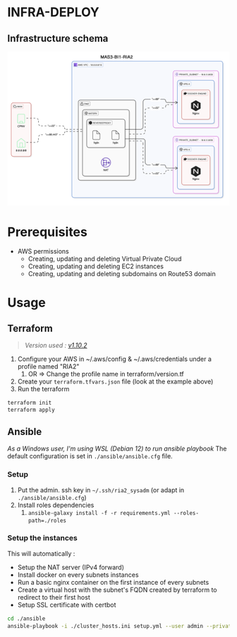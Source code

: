 # INFRA-DEPLOY

## Infrastructure schema
![infra_v0.1](assets/infra.svg)
# Prerequisites
- AWS permissions
	- Creating, updating and deleting Virtual Private Cloud
	- Creating, updating and deleting EC2 instances
	- Creating, updating and deleting subdomains on Route53 domain
# Usage
## Terraform
>*Version used : [v1.10.2](https://releases.hashicorp.com/terraform/1.10.2/)*

1. Configure your AWS in ~/.aws/config & ~/.aws/credentials under a profile named "RIA2"
	1. OR => Change the profile name in terraform/version.tf
2. Create your `terraform.tfvars.json` file (look at the example above)
3. Run the terraform
```
terraform init
terraform apply
```
## Ansible
*As a Windows user, I'm using WSL (Debian 12) to run ansible playbook*
The default configuration is set in `./ansible/ansible.cfg` file.
### Setup
1. Put the admin. ssh key in `~/.ssh/ria2_sysadm` (or adapt in `./ansible/ansible.cfg`)
2. Install roles dependencies
	1. `ansible-galaxy install -f -r requirements.yml --roles-path=./roles`
### Setup the instances
This will automatically :
- Setup the NAT server (IPv4 forward)
- Install docker on every subnets instances
- Run a basic nginx container on the first instance of every subnets
- Create a virtual host with the subnet's FQDN created by terraform to redirect to their first host
- Setup SSL certificate with certbot

```bash
cd ./ansible
ansible-playbook -i ./cluster_hosts.ini setup.yml --user admin --private-key ~/.ssh/ria2_sysadm
```
